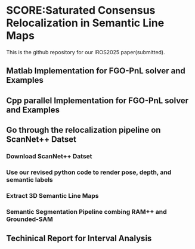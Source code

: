 # SCORE:Saturated Consensus Relocalization in Semantic Line Maps
This is the github repository for our IROS2025 paper(submitted).
## Matlab Implementation for FGO-PnL solver and Examples

## Cpp parallel Implementation for FGO-PnL solver and Examples

## Go through the relocalization pipeline on ScanNet++ Datset
### Download ScanNet++ Datset
### Use our revised python code to render pose, depth, and semantic labels
### Extract 3D Semantic Line Maps
### Semantic Segmentation Pipeline combing RAM++ and Grounded-SAM 

## Techinical Report for Interval Analysis
